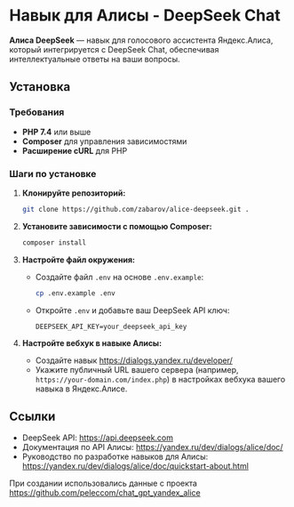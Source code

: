# Навык для Алисы - DeepSeek Chat

**Алиса DeepSeek** — навык для голосового ассистента Яндекс.Алиса, который интегрируется с DeepSeek Chat, обеспечивая интеллектуальные ответы на ваши вопросы.

## Установка

### Требования

- **PHP 7.4** или выше
- **Composer** для управления зависимостями
- **Расширение cURL** для PHP

### Шаги по установке

1. **Клонируйте репозиторий:**

    ```bash
    git clone https://github.com/zabarov/alice-deepseek.git .
    ```

2. **Установите зависимости с помощью Composer:**

    ```bash
    composer install
    ```

3. **Настройте файл окружения:**

    - Создайте файл `.env` на основе `.env.example`:

        ```bash
        cp .env.example .env
        ```

    - Откройте `.env` и добавьте ваш DeepSeek API ключ:

        ```
        DEEPSEEK_API_KEY=your_deepseek_api_key
        ```

4. **Настройте вебхук в навыке Алисы:**

	- Создайте навык https://dialogs.yandex.ru/developer/
    - Укажите публичный URL вашего сервера (например, `https://your-domain.com/index.php`) в настройках вебхука вашего навыка в Яндекс.Алисе.

## Ссылки

- DeepSeek API: https://api.deepseek.com
- Документация по API Алисы: https://yandex.ru/dev/dialogs/alice/doc/
- Руководство по разработке навыков для Алисы: https://yandex.ru/dev/dialogs/alice/doc/quickstart-about.html

При создании использовались данные с проекта https://github.com/peleccom/chat_gpt_yandex_alice